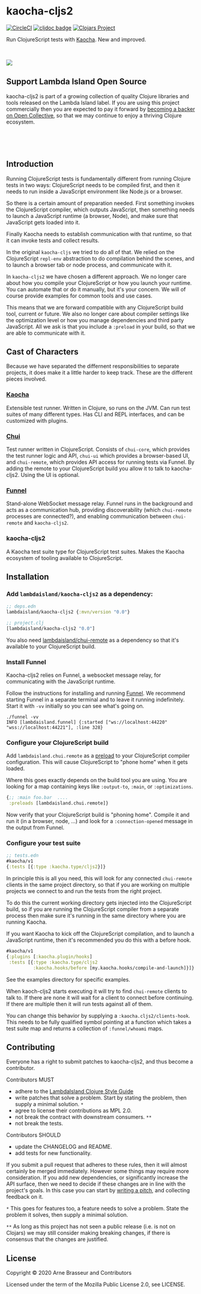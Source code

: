 # kaocha-cljs2

<!-- badges -->
[![CircleCI](https://circleci.com/gh/lambdaisland/kaocha-cljs2.svg?style=svg)](https://circleci.com/gh/lambdaisland/kaocha-cljs2) [![cljdoc badge](https://cljdoc.org/badge/lambdaisland/kaocha-cljs2)](https://cljdoc.org/d/lambdaisland/kaocha-cljs2) [![Clojars Project](https://img.shields.io/clojars/v/lambdaisland/kaocha-cljs2.svg)](https://clojars.org/lambdaisland/kaocha-cljs2)
<!-- /badges -->

Run ClojureScript tests with [Kaocha](https://github.com/lambdaisland/kaocha). New and improved.

<!-- opencollective -->

&nbsp;

<img align="left" src="https://github.com/lambdaisland/open-source/raw/master/artwork/lighthouse_readme.png">

&nbsp;

## Support Lambda Island Open Source

kaocha-cljs2 is part of a growing collection of quality Clojure libraries and
tools released on the Lambda Island label. If you are using this project
commercially then you are expected to pay it forward by
[becoming a backer on Open Collective](http://opencollective.com/lambda-island#section-contribute),
so that we may continue to enjoy a thriving Clojure ecosystem.

&nbsp;

&nbsp;

<!-- /opencollective -->

## Introduction

Running ClojureScript tests is fundamentally different from running Clojure
tests in two ways: ClojureScript needs to be compiled first, and then it needs
to run inside a JavaScript environment like Node.js or a browser.

So there is a certain amount of preparation needed. First something invokes the
ClojureScript compiler, which outputs JavaScript, then something needs to launch
a JavaScript runtime (a browser, Node), and make sure that JavaScript gets
loaded into it.

Finally Kaocha needs to establish communication with that runtime, so that it
can invoke tests and collect results.

In the original `kaocha-cljs` we tried to do all of that. We relied on the
ClojureScript `repl-env` abstraction to do compilation behind the scenes, and to
launch a browser tab or node process, and communicate with it.

In `kaocha-cljs2` we have chosen a different approach. We no longer care about
how you compile your ClojureScript or how you launch your runtime. You can
automate that or do it manually, but it's your concern. We will of course
provide examples for common tools and use cases.

This means that we are forward compatible with any ClojureScript build tool,
current or future. We also no longer care about compiler settings like the
optimization level or how you manage dependencies and third party JavaScript.
All we ask is that you include a `:preload` in your build, so that we are able
to communicate with it.

## Cast of Characters

Because we have separated the differnent responsibilities to separate projects,
it does make it a little harder to keep track. These are the different pieces
involved.

### [Kaocha](https://github.com/lambdaisland/kaocha)

Extensible test runner. Written in Clojure, so runs on the JVM. Can run test
suites of many different types. Has CLI and REPL interfaces, and can be
customized with plugins.

### [Chui](https://github.com/lambdaisland/chui)

Test runner written in ClojureScript. Consists of `chui-core`, which provides
the test runner logic and API, `chui-ui` which provides a browser-based UI, and
`chui-remote`, which provides API access for running tests via Funnel. By adding
the remote to your ClojureScript build you allow it to talk to kaocha-cljs2.
Using the UI is optional.

### [Funnel](https://github.com/lambdaisland/funnel)

Stand-alone WebSocket message relay. Funnel runs in the background and acts as a
communication hub, providing discoverability (which `chui-remote` processes are
connected?), and enabling communication between `chui-remote` and
`kaocha-cljs2`.

### kaocha-cljs2

A Kaocha test suite type for ClojureScript test suites. Makes the Kaocha
ecosystem of tooling available to ClojureScript.

## Installation

### Add `lambdaisland/kaocha-cljs2` as a dependency:

``` clojure
;; deps.edn
lambdaisland/kaocha-cljs2 {:mvn/version "0.0"}
```

``` clojure
;; project.clj
[lambdaisland/kaocha-cljs2 "0.0"]
```

You also need [lambdaisland/chui-remote](https://github.com/lambdaisland/chui)
as a dependency so that it's available to your ClojureScript build.

### Install Funnel

Kaocha-cljs2 relies on Funnel, a websocket message relay, for communicating with
the JavaScript runtime.

Follow the instructions for installing and running
[Funnel](https://github.com/lambdaisland/funnel). We recommend starting Funnel
in a separate terminal and to leave it running indefinitely. Start it with `-vv`
initially so you can see what's going on.

``` shell
./funnel -vv
INFO [lambdaisland.funnel] {:started ["ws://localhost:44220" "wss://localhost:44221"], :line 328}
```

### Configure your ClojureScript build

Add `lambdaisland.chui.remote` as a
[preload](https://cljs.github.io/api/compiler-options/preloads) to your
ClojureScript compiler configuration. This will cause ClojureScript to "phone
home" when it gets loaded.

Where this goes exactly depends on the build tool you are using. You are looking
for a map containing keys like `:output-to`, `:main`, or `:optimizations`.

``` clojure
{;; :main foo.bar  ....
 :preloads [lambdaisland.chui.remote]}
```

Now verify that your ClojureScript build is "phoning home". Compile it and run
it (in a browser, node, ...) and look for a `:connection-opened` message in the
output from Funnel.

### Configure your test suite

``` clojure
;; tests.edn
#kaocha/v1
{:tests [{:type :kaocha.type/cljs2}]}
```

In principle this is all you need, this will look for any connected
`chui-remote` clients in the same project directory, so that if you are working
on multiple projects we connect to and run the tests from the right project.

To do this the current working directory gets injected into the ClojureScript
build, so if you are running the ClojureScript compiler from a separate process
then make sure it's running in the same directory where you are running Kaocha.

If you want Kaocha to kick off the ClojureScript compilation, and to launch a
JavaScript runtime, then it's recommended you do this with a before hook.

``` clojure
#kaocha/v1
{:plugins [:kaocha.plugin/hooks]
 :tests [{:type :kaocha.type/cljs2
          :kaocha.hooks/before [my.kaocha.hooks/compile-and-launch]}]}
```

See the examples directory for specific examples.

When kaoch-cljs2 starts executing it will try to find `chui-remote` clients to
talk to. If there are none it will wait for a client to connect before
continuing. If there are multiple then it will run tests against all of them.

You can change this behavior by supplying a `:kaocha.cljs2/clients-hook`. This
needs to be fully qualified symbol pointing at a function which takes a test
suite map and returns a collection of `:funnel/whoami` maps.

<!-- contributing -->
## Contributing

Everyone has a right to submit patches to kaocha-cljs2, and thus become a contributor.

Contributors MUST

- adhere to the [LambdaIsland Clojure Style Guide](https://nextjournal.com/lambdaisland/clojure-style-guide)
- write patches that solve a problem. Start by stating the problem, then supply a minimal solution. `*`
- agree to license their contributions as MPL 2.0.
- not break the contract with downstream consumers. `**`
- not break the tests.

Contributors SHOULD

- update the CHANGELOG and README.
- add tests for new functionality.

If you submit a pull request that adheres to these rules, then it will almost
certainly be merged immediately. However some things may require more
consideration. If you add new dependencies, or significantly increase the API
surface, then we need to decide if these changes are in line with the project's
goals. In this case you can start by [writing a pitch](https://nextjournal.com/lambdaisland/pitch-template),
and collecting feedback on it.

`*` This goes for features too, a feature needs to solve a problem. State the problem it solves, then supply a minimal solution.

`**` As long as this project has not seen a public release (i.e. is not on Clojars)
we may still consider making breaking changes, if there is consensus that the
changes are justified.
<!-- /contributing -->

<!-- license -->
## License

Copyright &copy; 2020 Arne Brasseur and Contributors

Licensed under the term of the Mozilla Public License 2.0, see LICENSE.
<!-- /license -->